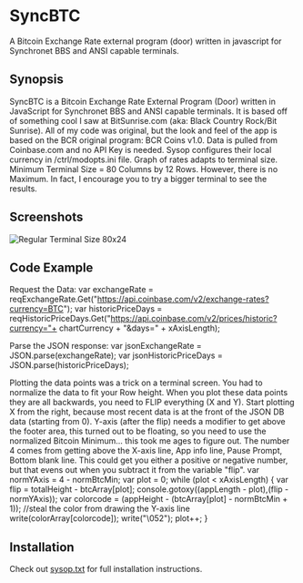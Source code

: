 # SyncBTC
A Bitcoin Exchange Rate external program (door) written in javascript for  Synchronet BBS and ANSI capable terminals.

## Synopsis
SyncBTC is a Bitcoin Exchange Rate External Program (Door) written in JavaScript for Synchronet BBS and ANSI capable terminals. It is based off of something cool I saw at BitSunrise.com (aka: Black Country Rock/Bit Sunrise). All of my code was original, but the look and feel of the app is based on the BCR original program: BCR Coins v1.0. Data is pulled from Coinbase.com and no API Key is needed. Sysop configures their local currency in /ctrl/modopts.ini file. Graph of rates adapts to terminal size. Minimum Terminal Size = 80 Columns by 12 Rows. However, there is no Maximum. In fact, I encourage you to try a bigger terminal to see the results.

## Screenshots 
![Regular Terminal Size 80x24](http://bbs.kd3.us/screenshots/SyncBTC-Screenshot-2016-09-03_small.png)

## Code Example

Request the Data:
		var exchangeRate = reqExchangeRate.Get("https://api.coinbase.com/v2/exchange-rates?currency=BTC");
		var historicPriceDays = reqHistoricPriceDays.Get("https://api.coinbase.com/v2/prices/historic?currency="+ chartCurrency + "&days=" + xAxisLength);

Parse the JSON response:
		var jsonExchangeRate = JSON.parse(exchangeRate);
		var jsonHistoricPriceDays = JSON.parse(historicPriceDays);

Plotting the data points was a trick on a terminal screen. You had to normalize the data to fit your Row height. When you plot these data points they are all backwards, you need to FLIP everything (X and Y). Start plotting X from the right, because most recent data is at the front of the JSON DB data (starting from 0). Y-axis (after the flip) needs a modifier to get above the footer area, this turned out to be floating, so you need to use the normalized Bitcoin Minimum... this took me ages to figure out. The number 4 comes from getting above the X-axis line, App info line, Pause Prompt, Bottom blank line. This could get you either a positive or negative number, but that evens out when you subtract it from the variable "flip".
		var normYAxis = 4 - normBtcMin; 
		var plot = 0;
		while (plot < xAxisLength) {
		var flip = totalHeight - btcArray[plot];
		console.gotoxy((appLength - plot),(flip - normYAxis));
		var colorcode = (appHeight - (btcArray[plot] - normBtcMin + 1)); //steal the color from drawing the Y-axis line
		write(colorArray[colorcode]);
		write("\052");
		plot++;
		}

## Installation

Check out [sysop.txt](https://github.com/KenDB3/SyncBTC/blob/master/sysop.txt) for full installation instructions.



